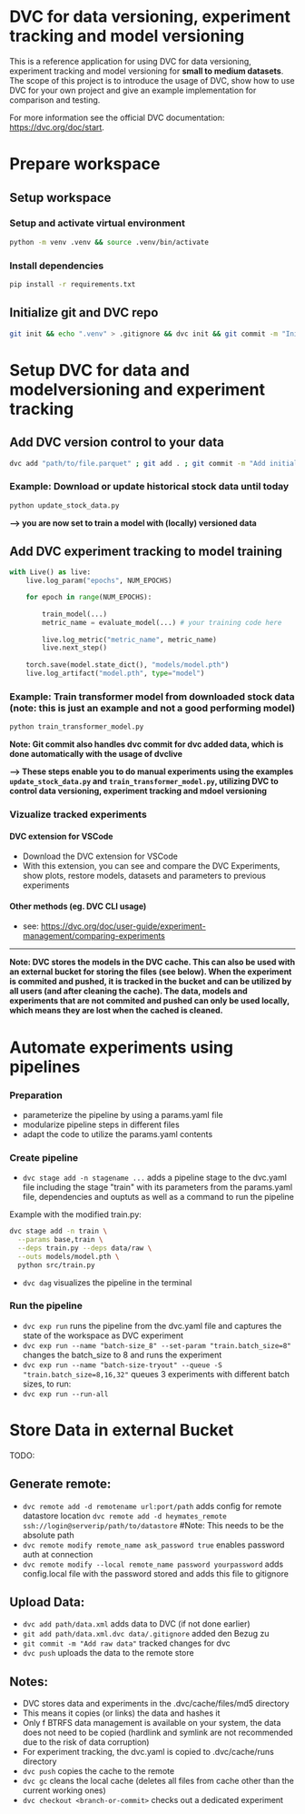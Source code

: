 # DVC for data versioning, experiment tracking and model versioning
This is a reference application for using DVC for data versioning, experiment tracking and model versioning for **small to medium datasets**. The scope of this project is to introduce the usage of DVC, show how to use DVC for your own project and give an example implementation for comparison and testing. 

For more information see the official DVC documentation: https://dvc.org/doc/start.

# Prepare workspace
## Setup workspace
### Setup and activate virtual environment
```bash
python -m venv .venv && source .venv/bin/activate
```
### Install dependencies
```bash
pip install -r requirements.txt
```

## Initialize git and DVC repo
```bash
git init && echo ".venv" > .gitignore && dvc init && git commit -m "Initialize git and DVC
```

# Setup DVC for data and modelversioning and experiment tracking
## Add DVC version control to your data
```bash
dvc add "path/to/file.parquet" ; git add . ; git commit -m "Add initial dataset to DVC" # Add your datapath here
```

### Example: Download or update historical stock data until today
```bash
python update_stock_data.py
```

**--> you are now set to train a model with (locally) versioned data**

## Add DVC experiment tracking to model training
```python
with Live() as live:
    live.log_param("epochs", NUM_EPOCHS)

    for epoch in range(NUM_EPOCHS):
        
        train_model(...)
        metric_name = evaluate_model(...) # your training code here
        
        live.log_metric("metric_name", metric_name)
        live.next_step()
    
    torch.save(model.state_dict(), "models/model.pth")
    live.log_artifact("model.pth", type="model")
```
### Example: Train transformer model from downloaded stock data (note: this is just an example and not a good performing model)
```bash
python train_transformer_model.py
```
**Note: Git commit also handles dvc commit for dvc added data, which is done automatically with the usage of dvclive**

**--> These steps enable you to do manual experiments using the examples `update_stock_data.py` and `train_transformer_model.py`, utilizing DVC to control data versioning, experiment tracking and mdoel versioning**

### Vizualize tracked experiments
#### DVC extension for VSCode
- Download the DVC extension for VSCode
- With this extension, you can see and compare the DVC Experiments, show plots, restore models, datasets and parameters to previous experiments
#### Other methods (eg. DVC CLI usage)
- see: https://dvc.org/doc/user-guide/experiment-management/comparing-experiments
 
---

**Note: DVC stores the models in the DVC cache. This can also be used with an external bucket for storing the files (see below). When the experiment is commited and pushed, it is tracked in the bucket and can be utilized by all users (and after cleaning the cache). The data, models and experiments that are not commited and pushed can only be used locally, which means they are lost when the cached is cleaned.**

# Automate experiments using pipelines 
### Preparation 
- parameterize the pipeline by using a params.yaml file
- modularize pipeline steps in different files 
- adapt the code to utilize the params.yaml contents

### Create pipeline
- `dvc stage add -n stagename ...` adds a pipeline stage to the dvc.yaml file including the stage "train" with its parameters from the params.yaml file, dependencies and ouptuts as well as a command to run the pipeline

Example with the modified train.py:

```bash
dvc stage add -n train \
  --params base,train \
  --deps train.py --deps data/raw \
  --outs models/model.pth \
  python src/train.py
```
- `dvc dag` visualizes the pipeline in the terminal

### Run the pipeline
- `dvc exp run` runs the pipeline from the dvc.yaml file and captures the state of the workspace as DVC experiment 
- `dvc exp run --name "batch-size_8" --set-param "train.batch_size=8"` changes the batch_size to 8 and runs the experiment
- `dvc exp run --name "batch-size-tryout" --queue -S "train.batch_size=8,16,32"` queues 3 experiments with different batch sizes, to run: 
- `dvc exp run --run-all`

# Store Data in external Bucket 
TODO: 
## Generate  remote:
- ```dvc remote add -d remotename url:port/path``` adds config for remote datastore location ```dvc remote add -d heymates_remote ssh://login@serverip/path/to/datastore``` #Note: This needs to be the absolute path
- ```dvc remote modify remote_name ask_password true``` enables password auth at connection
- `dvc remote modify --local remote_name password yourpassword` adds config.local file with the password stored and adds this file to gitignore

## Upload Data:
- ```dvc add path/data.xml``` adds data to DVC (if not done earlier)
- ```git add path/data.xml.dvc data/.gitignore``` added den Bezug zu 
- ```git commit -m "Add raw data"``` tracked changes for dvc
- ```dvc push``` uploads the data to the remote store


## Notes:
- DVC stores data and experiments in the .dvc/cache/files/md5 directory 
- This means it copies (or links) the data and hashes it
- Only f BTRFS data management is available on your system, the data does not need to be copied (hardlink and symlink are not recommended due to the risk of data corruption)
- For experiment tracking, the dvc.yaml is copied to .dvc/cache/runs directory
- `dvc push` copies the cache to the remote 
- `dvc gc` cleans the local cache (deletes all files from cache other than the current working ones)
- `dvc checkout <branch-or-commit>` checks out a dedicated experiment